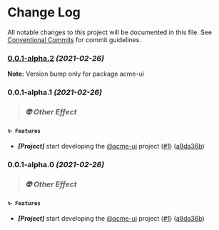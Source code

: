 # Change Log

All notable changes to this project will be documented in this file.
See [Conventional Commits](https://conventionalcommits.org) for commit guidelines.

### [0.0.1-alpha.2](https://github.com/yufuid/acme-ui/compare/v0.0.1-alpha.1...v0.0.1-alpha.2) _(2021-02-26)_

**Note:** Version bump only for package acme-ui





### 0.0.1-alpha.1 _(2021-02-26)_

> ### _👽 Other Effect_

#### `✨ Features`

* ***[Project]***  start developing the [@acme-ui](https://github.com/acme-ui) project ([#1](https://github.com/yufuid/acme-ui/issues/1)) ([a8da36b](https://github.com/yufuid/acme-ui/commit/a8da36ba3c75e029af084b79d0fd811ea009cb23))



### 0.0.1-alpha.0 _(2021-02-26)_

> ### _👽 Other Effect_

#### `✨ Features`

* ***[Project]***  start developing the [@acme-ui](https://github.com/acme-ui) project ([#1](https://github.com/yufuid/acme-ui/issues/1)) ([a8da36b](https://github.com/yufuid/acme-ui/commit/a8da36ba3c75e029af084b79d0fd811ea009cb23))

